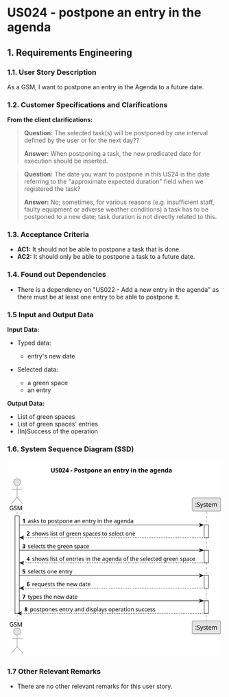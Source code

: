 # US024 - postpone an entry in the agenda


## 1. Requirements Engineering

### 1.1. User Story Description

As a GSM, I want to postpone an entry in the Agenda to a future date.

### 1.2. Customer Specifications and Clarifications 


**From the client clarifications:**

> **Question:** The selected task(s) will be postponed by one interval defined by the user or for the next day??
>
> **Answer:** When postponing a task, the new predicated date for execution should be inserted.

> **Question:** The date you want to postpone in this US24 is the date referring to the "approximate expected duration" field when we registered the task?
>
> **Answer:** No; sometimes, for various reasons (e.g. insufficient staff, faulty equipment or adverse weather conditions) a task has to be postponed to a new date; task duration is not directly related to this.
 

### 1.3. Acceptance Criteria

* **AC1:** It should not be able to postpone a task that is done.
* **AC2:** It should only be able to postpone a task to a future date.

### 1.4. Found out Dependencies

* There is a dependency on "US022 - Add a new entry in the agenda" as there must be at least one entry to be able to postpone it.

### 1.5 Input and Output Data

**Input Data:**

* Typed data:
    * entry's new date

* Selected data:
  * a green space
  * an entry

**Output Data:**

* List of green spaces
* List of green spaces' entries
* (In)Success of the operation

### 1.6. System Sequence Diagram (SSD)

![System Sequence Diagram - US024](svg/us024-system-sequence-diagram.svg)


### 1.7 Other Relevant Remarks

* There are no other relevant remarks for this user story.